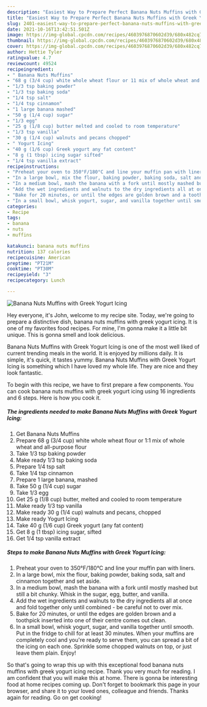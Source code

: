```yaml
---
description: "Easiest Way to Prepare Perfect Banana Nuts Muffins with Greek Yogurt Icing"
title: "Easiest Way to Prepare Perfect Banana Nuts Muffins with Greek Yogurt Icing"
slug: 2401-easiest-way-to-prepare-perfect-banana-nuts-muffins-with-greek-yogurt-icing
date: 2021-10-16T13:42:51.501Z
image: https://img-global.cpcdn.com/recipes/4603976870602d39/680x482cq70/banana-nuts-muffins-with-greek-yogurt-icing-recipe-main-photo.jpg
thumbnail: https://img-global.cpcdn.com/recipes/4603976870602d39/680x482cq70/banana-nuts-muffins-with-greek-yogurt-icing-recipe-main-photo.jpg
cover: https://img-global.cpcdn.com/recipes/4603976870602d39/680x482cq70/banana-nuts-muffins-with-greek-yogurt-icing-recipe-main-photo.jpg
author: Hettie Tyler
ratingvalue: 4.7
reviewcount: 49524
recipeingredient:
- " Banana Nuts Muffins"
- "68 g (3/4 cup) white whole wheat flour or 11 mix of whole wheat and allpurpose flour"
- "1/3 tsp baking powder"
- "1/3 tsp baking soda"
- "1/4 tsp salt"
- "1/4 tsp cinnamon"
- "1 large banana mashed"
- "50 g (1/4 cup) sugar"
- "1/3 egg"
- "25 g (1/8 cup) butter melted and cooled to room temperature"
- "1/3 tsp vanilla"
- "30 g (1/4 cup) walnuts and pecans chopped"
- " Yogurt Icing"
- "40 g (1/6 cup) Greek yogurt any fat content"
- "8 g (1 tbsp) icing sugar sifted"
- "1/4 tsp vanilla extract"
recipeinstructions:
- "Preheat your oven to 350°F/180°C and line your muffin pan with liners."
- "In a large bowl, mix the flour, baking powder, baking soda, salt and cinnamon together and set aside."
- "In a medium bowl, mash the banana with a fork until mostly mashed but still a bit chunky. Whisk in the sugar, egg, butter, and vanilla."
- "Add the wet ingredients and walnuts to the dry ingredients all at once and fold together only until combined - be careful not to over mix."
- "Bake for 20 minutes, or until the edges are golden brown and a toothpick inserted into one of their centre comes out clean."
- "In a small bowl, whisk yogurt, sugar, and vanilla together until smooth. Put in the fridge to chill for at least 30 minutes. When your muffins are completely cool and you&#39;re ready to serve them, you can spread a bit of the icing on each one. Sprinkle some chopped walnuts on top, or just leave them plain. Enjoy!"
categories:
- Recipe
tags:
- banana
- nuts
- muffins

katakunci: banana nuts muffins 
nutrition: 137 calories
recipecuisine: American
preptime: "PT21M"
cooktime: "PT30M"
recipeyield: "3"
recipecategory: Lunch

---
```



![Banana Nuts Muffins with Greek Yogurt Icing](https://img-global.cpcdn.com/recipes/4603976870602d39/680x482cq70/banana-nuts-muffins-with-greek-yogurt-icing-recipe-main-photo.jpg)

Hey everyone, it's John, welcome to my recipe site. Today, we're going to prepare a distinctive dish, banana nuts muffins with greek yogurt icing. It is one of my favorites food recipes. For mine, I'm gonna make it a little bit unique. This is gonna smell and look delicious.

Banana Nuts Muffins with Greek Yogurt Icing is one of the most well liked of current trending meals in the world. It is enjoyed by millions daily. It is simple, it's quick, it tastes yummy. Banana Nuts Muffins with Greek Yogurt Icing is something which I have loved my whole life. They are nice and they look fantastic.




To begin with this recipe, we have to first prepare a few components. You can cook banana nuts muffins with greek yogurt icing using 16 ingredients and 6 steps. Here is how you cook it.

<!--inarticleads1-->

##### The ingredients needed to make Banana Nuts Muffins with Greek Yogurt Icing:

1. Get  Banana Nuts Muffins
1. Prepare 68 g (3/4 cup) white whole wheat flour or 1:1 mix of whole wheat and all-purpose flour
1. Take 1/3 tsp baking powder
1. Make ready 1/3 tsp baking soda
1. Prepare 1/4 tsp salt
1. Take 1/4 tsp cinnamon
1. Prepare 1 large banana, mashed
1. Take 50 g (1/4 cup) sugar
1. Take 1/3 egg
1. Get 25 g (1/8 cup) butter, melted and cooled to room temperature
1. Make ready 1/3 tsp vanilla
1. Make ready 30 g (1/4 cup) walnuts and pecans, chopped
1. Make ready  Yogurt Icing
1. Take 40 g (1/6 cup) Greek yogurt (any fat content)
1. Get 8 g (1 tbsp) icing sugar, sifted
1. Get 1/4 tsp vanilla extract




<!--inarticleads2-->

##### Steps to make Banana Nuts Muffins with Greek Yogurt Icing:

1. Preheat your oven to 350°F/180°C and line your muffin pan with liners.
1. In a large bowl, mix the flour, baking powder, baking soda, salt and cinnamon together and set aside.
1. In a medium bowl, mash the banana with a fork until mostly mashed but still a bit chunky. Whisk in the sugar, egg, butter, and vanilla.
1. Add the wet ingredients and walnuts to the dry ingredients all at once and fold together only until combined - be careful not to over mix.
1. Bake for 20 minutes, or until the edges are golden brown and a toothpick inserted into one of their centre comes out clean.
1. In a small bowl, whisk yogurt, sugar, and vanilla together until smooth. Put in the fridge to chill for at least 30 minutes. When your muffins are completely cool and you&#39;re ready to serve them, you can spread a bit of the icing on each one. Sprinkle some chopped walnuts on top, or just leave them plain. Enjoy!




So that's going to wrap this up with this exceptional food banana nuts muffins with greek yogurt icing recipe. Thank you very much for reading. I am confident that you will make this at home. There is gonna be interesting food at home recipes coming up. Don't forget to bookmark this page in your browser, and share it to your loved ones, colleague and friends. Thanks again for reading. Go on get cooking!
